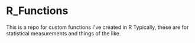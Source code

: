 # R_Functions
This is a repo for custom functions I've created in R
Typically, these are for statistical measurements and things of the like. 
